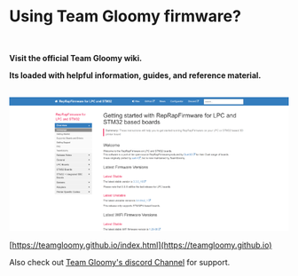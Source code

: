 # Using Team Gloomy firmware?<br>   
<br>    
    
**Visit the official Team Gloomy wiki.**  
    
**Its loaded with helpful information, guides, and reference material.**  
<br>  

![Team Gloomy](https://raw.githubusercontent.com/MintyTrebor/ReleaseMgr/main/RelMgrData/splash/gloomyDocs.png)<br>   
    
[https://teamgloomy.github.io/index.html](https://teamgloomy.github.io)    
    
Also check out [Team Gloomy's discord Channel](https://discord.gg/uS97Qs7) for support.
